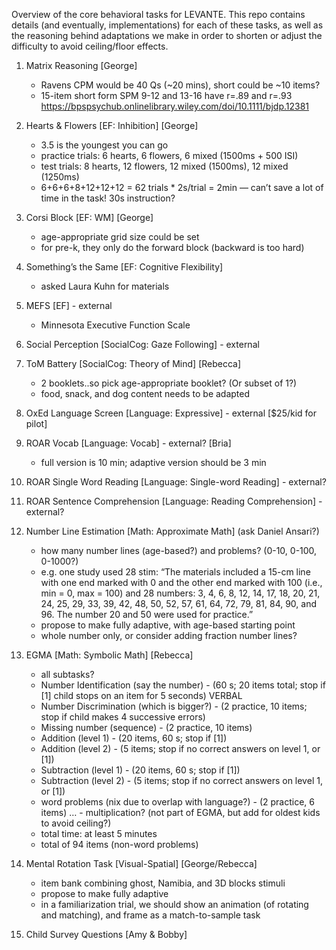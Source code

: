 Overview of the core behavioral tasks for LEVANTE. This repo contains details (and eventually, implementations) for each of these tasks, as well as the reasoning behind adaptations we make in order to shorten or adjust the difficulty to avoid ceiling/floor effects.

1. Matrix Reasoning [George]
	- Ravens CPM would be 40 Qs (~20 mins), short could be ~10 items?
	- 15-item short form SPM 9-12 and 13-16 have r=.89 and r=.93 https://bpspsychub.onlinelibrary.wiley.com/doi/10.1111/bjdp.12381 

2. Hearts & Flowers [EF: Inhibition] [George]
	- 3.5 is the youngest you can go
	- practice trials: 6 hearts, 6 flowers, 6 mixed (1500ms + 500 ISI)
	- test trials: 8 hearts, 12 flowers, 12 mixed (1500ms), 12 mixed (1250ms)
	- 6+6+6+8+12+12+12 = 62 trials * 2s/trial = 2min — can’t save a lot of time in the task! 30s instruction?

3. Corsi Block [EF: WM] [George]
	- age-appropriate grid size could be set
	- for pre-k, they only do the forward block (backward is too hard)

4. Something’s the Same [EF: Cognitive Flexibility]
	- asked Laura Kuhn for materials

5. MEFS [EF] - external 
	- Minnesota Executive Function Scale


6. Social Perception [SocialCog: Gaze Following] - external


7. ToM Battery [SocialCog: Theory of Mind] [Rebecca]
	- 2 booklets..so pick age-appropriate booklet? (Or subset of 1?)
	- food, snack, and dog content needs to be adapted

8. OxEd Language Screen [Language: Expressive] - external [$25/kid for pilot]


9. ROAR Vocab [Language: Vocab] - external? [Bria]
	- full version is 10 min; adaptive version should be 3 min


10. ROAR Single Word Reading [Language: Single-word Reading] - external?


11. ROAR Sentence Comprehension [Language: Reading Comprehension] - external?


12. Number Line Estimation [Math: Approximate Math] (ask Daniel Ansari?)
	- how many number lines (age-based?) and problems? (0-10, 0-100, 0-1000?)
	- e.g. one study used 28 stim: “The materials included a 15-cm line with one end marked with 0 and the other end marked with 100 (i.e., min = 0, max = 100) and 28 numbers: 3, 4, 6, 8, 12, 14, 17, 18, 20, 21, 24, 25, 29, 33, 39, 42, 48, 50, 52, 57, 61, 64, 72, 79, 81, 84, 90, and 96. The number 20 and 50 were used for practice.”
	- propose to make fully adaptive, with age-based starting point
	- whole number only, or consider adding fraction number lines?

13. EGMA [Math: Symbolic Math] [Rebecca]
	- all subtasks?
	- Number Identification (say the number) - (60 s; 20 items total; stop if [1] child stops on an item for 5 seconds) VERBAL
	- Number Discrimination (which is bigger?) - (2 practice, 10 items; stop if child makes 4 successive errors)
	- Missing number (sequence) - (2 practice, 10 items)
	- Addition (level 1) - (20 items, 60 s; stop if [1])
	- Addition (level 2) - (5 items; stop if no correct answers on level 1, or [1])
	- Subtraction (level 1) - (20 items, 60 s; stop if [1])
	- Subtraction (level 2) - (5 items; stop if no correct answers on level 1, or [1])
	- word problems (nix due to overlap with language?) - (2 practice, 6 items)
	… - multiplication? (not part of EGMA, but add for oldest kids to avoid ceiling?)
	- total time: at least 5 minutes
	- total of 94 items (non-word problems)

14. Mental Rotation Task [Visual-Spatial] [George/Rebecca]
	- item bank combining ghost, Namibia, and 3D blocks stimuli
	- propose to make fully adaptive
	- in a familiarization trial, we should show an animation (of rotating and matching), and frame as a match-to-sample task

15. Child Survey Questions [Amy & Bobby]
